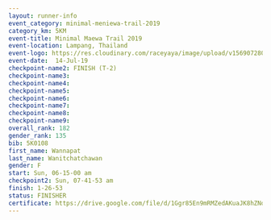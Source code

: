 ```yaml
---
layout: runner-info 
event_category: minimal-meniewa-trail-2019 
category_km: 5KM 
event-title: Minimal Maewa Trail 2019 
event-location: Lampang, Thailand 
event-logo: https://res.cloudinary.com/raceyaya/image/upload/v1569072805/logo/minimal-trail_ktnvsp.jpg 
event-date:  14-Jul-19 
checkpoint-name2: FINISH (T-2) 
checkpoint-name3: 
checkpoint-name4: 
checkpoint-name5: 
checkpoint-name6: 
checkpoint-name7: 
checkpoint-name8: 
checkpoint-name9: 
overall_rank: 182
gender_rank: 135
bib: 5K0108
first_name: Wannapat
last_name: Wanitchatchawan
gender: F
start: Sun, 06-15-00 am
checkpoint2: Sun, 07-41-53 am
finish: 1-26-53
status: FINISHER
certificate: https://drive.google.com/file/d/1Ggr85En9mRMZedAKuaJK8hZNocIxelJO/view?usp=sharing
---
```

